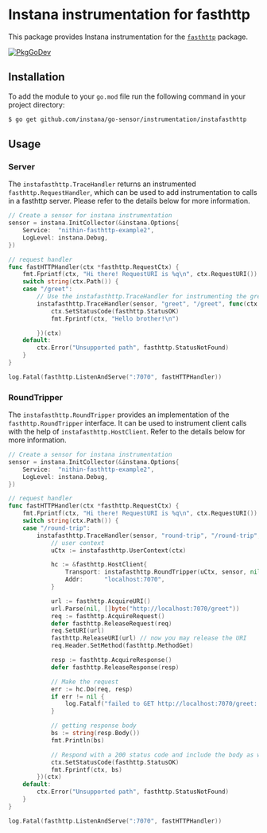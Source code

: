 Instana instrumentation for fasthttp
=====================================

This package provides Instana instrumentation for the [`fasthttp`](https://pkg.go.dev/github.com/valyala/fasthttp) package.

[![PkgGoDev](https://pkg.go.dev/badge/github.com/instana/go-sensor/instrumentation/instafasthttp)](https://pkg.go.dev/badge/github.com/instana/go-sensor/instrumentation/instafasthttp)

Installation
------------

To add the module to your `go.mod` file run the following command in your project directory:

```bash
$ go get github.com/instana/go-sensor/instrumentation/instafasthttp
```

Usage
-----

### Server
The `instafasthttp.TraceHandler` returns an instrumented `fasthttp.RequestHandler`, which can be used to add instrumentation to calls in a fasthttp server. Please refer to the details below for more information.

```go
// Create a sensor for instana instrumentation
sensor = instana.InitCollector(&instana.Options{
	Service:  "nithin-fasthttp-example2",
	LogLevel: instana.Debug,
})

// request handler
func fastHTTPHandler(ctx *fasthttp.RequestCtx) {
	fmt.Fprintf(ctx, "Hi there! RequestURI is %q\n", ctx.RequestURI())
	switch string(ctx.Path()) {
	case "/greet":
        // Use the instafasthttp.TraceHandler for instrumenting the greet handler
		instafasthttp.TraceHandler(sensor, "greet", "/greet", func(ctx *fasthttp.RequestCtx) {
			ctx.SetStatusCode(fasthttp.StatusOK)
			fmt.Fprintf(ctx, "Hello brother!\n")

		})(ctx)
	default:
		ctx.Error("Unsupported path", fasthttp.StatusNotFound)
	}
}

log.Fatal(fasthttp.ListenAndServe(":7070", fastHTTPHandler))

```

### RoundTripper

The `instafasthttp.RoundTripper` provides an implementation of the `fasthttp.RoundTripper` interface. It can be used to instrument client calls with the help of `instafasthttp.HostClient`. Refer to the details below for more information.

```go
// Create a sensor for instana instrumentation
sensor = instana.InitCollector(&instana.Options{
	Service:  "nithin-fasthttp-example2",
	LogLevel: instana.Debug,
})

// request handler
func fastHTTPHandler(ctx *fasthttp.RequestCtx) {
	fmt.Fprintf(ctx, "Hi there! RequestURI is %q\n", ctx.RequestURI())
	switch string(ctx.Path()) {
	case "/round-trip":
		instafasthttp.TraceHandler(sensor, "round-trip", "/round-trip", func(ctx *fasthttp.RequestCtx) {
			// user context
			uCtx := instafasthttp.UserContext(ctx)

			hc := &fasthttp.HostClient{
				Transport: instafasthttp.RoundTripper(uCtx, sensor, nil),
				Addr:      "localhost:7070",
			}

			url := fasthttp.AcquireURI()
			url.Parse(nil, []byte("http://localhost:7070/greet"))
			req := fasthttp.AcquireRequest()
			defer fasthttp.ReleaseRequest(req)
			req.SetURI(url)
			fasthttp.ReleaseURI(url) // now you may release the URI
			req.Header.SetMethod(fasthttp.MethodGet)

			resp := fasthttp.AcquireResponse()
			defer fasthttp.ReleaseResponse(resp)

			// Make the request
			err := hc.Do(req, resp)
			if err != nil {
				log.Fatalf("failed to GET http://localhost:7070/greet: %s", err)
			}

			// getting response body
			bs := string(resp.Body())
			fmt.Println(bs)

			// Respond with a 200 status code and include the body as well
			ctx.SetStatusCode(fasthttp.StatusOK)
			fmt.Fprintf(ctx, bs)
		})(ctx)
	default:
		ctx.Error("Unsupported path", fasthttp.StatusNotFound)
	}
}

log.Fatal(fasthttp.ListenAndServe(":7070", fastHTTPHandler))

```
